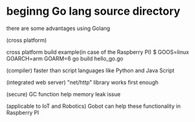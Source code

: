# beginng Go lang source directory

there are some advantages using Golang

(cross platform)

cross platform build example(in case of the Raspberry PI)
$ GOOS=linux GOARCH=arm GOARM=6 go build hello_go.go

(compiler)
faster than script languages like Python and Java Script

(integrated web server)
"net/http" library works first enough

(secure)
GC function help memory leak issue

(applicable to IoT and Robotics)
Gobot can help these functionality in Raspberry PI
